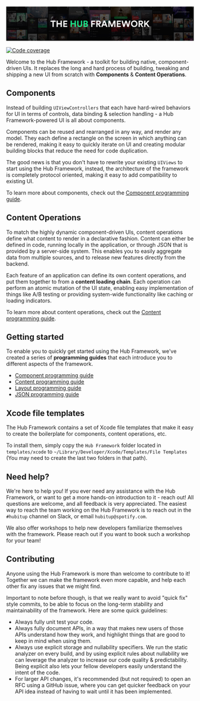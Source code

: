 ![The Hub Framework](readme-banner.jpg)

[![Code coverage](https://codecov.spotify.net/github_enterprise/iOS/HubFramework/coverage.svg?branch=master)](https://codecov.spotify.net/github_enterprise/iOS/HubFramework?branch=master)

Welcome to the Hub Framework - a toolkit for building native, component-driven UIs. It replaces the long and hard process of building, tweaking and shipping a new UI from scratch with **Components** & **Content Operations**.

## Components

Instead of building `UIViewControllers` that each have hard-wired behaviors for UI in terms of controls, data binding & selection handling - a Hub Framework-powered UI is all about components.

Components can be reused and rearranged in any way, and render any model. They each define a rectangle on the screen in which anything can be rendered, making it easy to quickly iterate on UI and creating modular building blocks that reduce the need for code duplication.

The good news is that you don't have to rewrite your existing `UIViews` to start using the Hub Framework, instead, the architecture of the framework is completely protocol oriented, making it easy to add compatibility to existing UI.

To learn more about components, check out the [Component programming guide](documentation/component-programming-guide.md).

## Content Operations

To match the highly dynamic component-driven UIs, content operations define what content to render in a declarative fashion. Content can either be defined in code, running locally in the application, or through JSON that is provided by a server-side system. This enables you to easily aggregate data from multiple sources, and to release new features directly from the backend.

Each feature of an application can define its own content operations, and put them together to from a **content loading chain**. Each operation can perform an atomic mutation of the UI state, enabling easy implementation of things like A/B testing or providing system-wide functionality like caching or loading indicators.

To learn more about content operations, check out the [Content programming guide](documentation/content-programming-guide.md).

## Getting started

To enable you to quickly get started using the Hub Framework, we've created a series of **programming guides** that each introduce you to different aspects of the framework.

- [Component programming guide](documentation/component-programming-guide.md)
- [Content programming guide](documentation/content-programming-guide.md)
- [Layout programming guide](documentation/layout-programming-guide.md)
- [JSON programming guide](documentation/json-programming-guide.md)

## Xcode file templates

The Hub Framework contains a set of Xcode file templates that make it easy to create the boilerplate for components, content operations, etc.

To install them, simply copy the `Hub Framework` folder located in `templates/xcode` to `~/Library/Developer/Xcode/Templates/File Templates` (You may need to create the last two folders in that path).

## Need help?

We're here to help you! If you ever need any assistance with the Hub Framework, or want to get a more hands-on introduction to it - reach out! All questions are welcome, and all feedback is very appreciated. The easiest way to reach the team working on the Hub Framework is to reach out in the `#hubitup` channel on Slack, or email `hubitup@spotify.com`.

We also offer workshops to help new developers familiarize themselves with the framework. Please reach out if you want to book such a workshop for your team!

## Contributing

Anyone using the Hub Framework is more than welcome to contribute to it! Together we can make the framework even more capable, and help each other fix any issues that we might find.

Important to note before though, is that we really want to avoid "quick fix" style commits, to be able to focus on the long-term stability and maintainability of the framework. Here are some quick guidelines:

- Always fully unit test your code.
- Always fully document APIs, in a way that makes new users of those APIs understand how they work, and highlight things that are good to keep in mind when using them.
- Always use explicit storage and nullability specifiers. We run the static analyzer on every build, and by using explicit rules about nullability we can leverage the analyzer to increase our code quality & predictability. Being explicit also lets your fellow developers easily understand the intent of the code.
- For larger API changes, it's recommended (but not required) to open an RFC using a GitHub issue, where you can get quicker feedback on your API idea instead of having to wait until it has been implemented.
